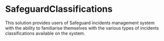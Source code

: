 # SafeguardClassifications

This solution provides users of Safeguard incidents management system with the ability to familiarise themselves with the various types 
of incidents classifications available on the system.  
